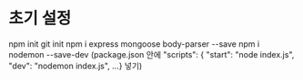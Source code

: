 # 초기 설정

npm init
git init
npm i express mongoose body-parser --save
npm i nodemon --save-dev
(package.json 안에 "scripts": {
"start": "node index.js",
"dev": "nodemon index.js", ...} 넣기)
